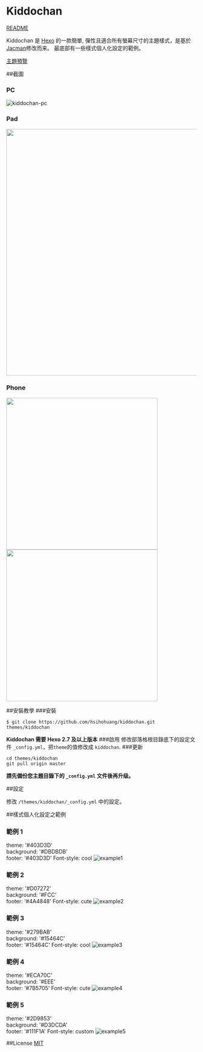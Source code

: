# Kiddochan

[README](/README.md)

Kiddochan 是 [Hexo](http://hexo.io) 的一款簡單, 彈性且適合所有螢幕尺寸的主題樣式，是基於[Jacman](https://github.com/wuchong/jacman)修改而来。 最底部有一些樣式個人化設定的範例。


[主題預覽](http://blog.hsihohuang.info) 


##截圖
### PC
![kiddochan-pc](screenshots/kiddochan_pc.png)

### Pad
<img src="screenshots/kiddochan_pad.png" width="650">

### Phone
<img src="screenshots/kiddochan_phone1.png" width="400">
<img src="screenshots/kiddochan_phone2.png" width="400">


##安裝教學
###安裝
```
$ git clone https://github.com/hsihohuang/kiddochan.git themes/kiddochan
```
**Kiddochan 需要 Hexo 2.7 及以上版本** 
###啟用
修改部落格根目錄底下的設定文件 `_config.yml`，把`theme`的值修改成 `kiddochan`.
###更新
```
cd themes/kiddochan
git pull origin master
```
**請先備份您主題目錄下的 `_config.yml` 文件後再升级。**

##設定

修改  `/themes/kiddochan/_config.yml` 中的設定。


##樣式個人化設定之範例
### 範例 1
theme: '#403D3D'       
background: '#DBDBDB'  
footer: '#403D3D'
Font-style: cool
![example1](screenshots/example1.png)

### 範例 2
theme: '#D07272'       
background: '#FCC'  
footer: '#4A4848'
Font-style: cute
![example2](screenshots/example2.png)

### 範例 3
theme: '#279BAB'       
background: '#15464C'  
footer: '#15464C'
Font-style: cool
![example3](screenshots/example3.png)

### 範例 4
theme: '#ECA70C'       
background: '#EEE'  
footer: '#7B5705'
Font-style: cute
![example4](screenshots/example4.png)

### 範例 5
theme: '#2D9853'       
background: '#D3DCDA'  
footer: '#111F1A'
Font-style: custom
![example5](screenshots/example5.png)

##License
[MIT](/LICENSE)
